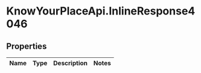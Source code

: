 # KnowYourPlaceApi.InlineResponse4046

## Properties
Name | Type | Description | Notes
------------ | ------------- | ------------- | -------------
